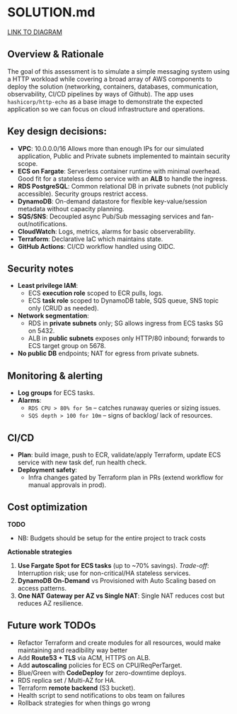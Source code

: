 # SOLUTION.md

[LINK TO DIAGRAM](https://viewer.diagrams.net/index.html?tags=%7B%7D&lightbox=1&highlight=0000ff&edit=_blank&layers=1&nav=1&dark=auto#R%3Cmxfile%3E%3Cdiagram%20name%3D%22Page-1%22%20id%3D%22TJd0V1OkotOOeHoEwwON%22%3E5Z1fc6M2EMA%2FjWfah8sgJIF4dJxcrzPX1ndOe21fOjLINnMYXIyTuJ%2B%2BEn9sQLKNW4ScNplJwoII%2Fu1qtbtaJyM4Wb9%2Bl9LN6ockYNHItoLXEXwY2bZtQZd%2FE5J9IQHAtQrJMg2DUnYUzMK%2FWCmsLtuFAds2LsySJMrCTVPoJ3HM%2FKwho2mavDQvWyRR87du6JJJgplPI1n6JQyyVSEltnuUf2DhclX9ZuB4xZk1rS4uX8l2RYPkpSaCjyM4SZMkK35av05YJOhVXIpx70%2BcPTxYyuKsy4A%2F0K%2BzcfTlQ%2FD6y097y97ZMHx8V97lmUa78gV%2FP%2F6BCz4nEadePHe2r2C8rMKMzTbUF8cvXOMjeL%2FN0uTrgQ1%2FVfeLMIomSZSk%2BSDIQICZe7iydsZzXEgdfqZ8CJZm7PXkqwMHZtzaWLJmWbrnl5QDcEm5sjOrErwctYY8u5CtahqDsLyQlpayPNz7CJP%2FUPK8gq0tsZ0xf5eGmXjs79Jkt%2BmJ8IL4zPdVhOcEIw6iH8KOfRkxgYMihhLiSZTsgi8081c9scXiU8iTOKvJiw8Vcyf%2F6Ic5cCoHWkG3XSJBdxGRoXMfpQk6kqA%2FTmZcMIl224yl%2FXDnPoMESMWX2HPYG18Emn4DK2zaQa6M1yFEE14s4f1lyu9kfQOsu%2FyT3xU43%2FZk3ouFrXYdgTN3cE%2BYbRfgBmZEZCsmliNjBpbnaOLsSJzHzzSM6DyMChf9exIz%2Fu2%2BJ4OmjCyUpB2fsPmiL9KwSRpYLpYXQoRk1IhgTaTdjqTHb4k0BB65TBpaivUQEaSJNJFIfx9zlxyzTELL4484YOJmgANRgaapX8bjeQghc%2B%2FDXokFGhQhkR2w6yliCk8TQk9CON3No9DnstlunpPkngMCgST3yMACuU%2B20T803z6MEVqtOAFhR%2BIIsAKkq2sdq1bWOsk0fKYZO43SPEiOsgkSWLJBAgcPCVJO0i6apG2cpO06rZQMKELXgU1STskumaR5kNACqAPIYU1STrx%2BHD%2BJtJazfKF7g2bneS2zg55iAmNFxoR1rcpAzpiOy%2FINIHNbxRNcqbdOrEonhyEmJ0HjzYa7PJqFScxPfExoIGJzGtHYFznnYdZ%2BM01SgZVY%2FzRF6gEpn43NsAY5shFy4ZBTVs53irR9xtLnkBOpIXxP0yW3SqMAPXLXzGRcqJrHYEiEciLzRLdfueSBLcI4LGzziHGVZZt3zF8lo7w%2BndEwZqlJqKiyuBKp59qyVVoK16gPqZyxPE4%2Bc8Fntkm2YZakBh2jxAsApLBBV7Hy6vOMcn7y%2BUFM42myzZYpm336WDfBYH6Xwbt16KfJtzV56SMxqsq1RtYd4DQDG%2BIq6BIFXVBl1f3X7OWk5WEf03XywF%2Bx9UTnUcNRTun%2B3Yal71L2545tM4NzW5SKm%2B4SdISpbW7bct4y%2ByRM9dOOcYFBVKSd41WJQZ2VanXWNq1tOTOZ%2FShYPSUbkegZY4UkVo6isAAV9UR9rOTkY%2FTeGnnvRx4cjV2x2K5oGoXxmqZZGI%2BQtVzTMLrzk7VJkLCdlyiMzq7CxGEmqJyXfEyWo3Jzsubn%2BN2Zv%2BVfaxGNuciwCloOIC1FuuIMGRjacrpSLMqT6c%2F86zii6bq%2BbPCfl%2FyZ7kWtkw%2B1FkkqVuN1GJuMDj3odADrKjbD9IGVk5ZiCXlgG%2F5EZ9DmZbsSLLDMkpXWZjVZMmQ6aCs2ZT6KGKfdo1CH%2B%2BHpaTqCY5KjTYU7tY57kibzbey1yt%2Bqqq0Nh8xsbFVmM7sAuIrLHfFYFWKuF4NoCcEd0IJB161TOVAXtHnKU6HlGjHpcQHqxFYRXGljC%2BUEqDDbx1cOt6y%2Bie6wOts8ZRc9CsfuG5MW2wWqNWQmBOVMqIBalo%2FaPPM1TvDkOYBBkBC1d3CUe2FDBgRVvaIe%2B7f5cB%2FwfNjY3mY8CRiLRlAuiEWfAbxncVBJ5lHifxWi1zD7lR9bd7g8%2Bi0%2F8rz8ev7otbPiMD%2FND47b6Mc2OxZIPaUt5Px5k13qszOvtCTIH3%2FJsjPXFd5B1mHKIpqFz80HUekjH8p5iC2IwwWbJIyzraSuw%2F3%2FhQYV2Zs%2BDYK6%2BkBDeXcI6NRf5bUvKxDrVWB556kQ1GJSgpo7FLhsjj2qu7hlv8qXM85elQ8akzdvX6tNXocMNnurDayL2vdMKB%2BiVpeD2%2B4dvzQAoHJN02sucl6t01yM%2BfrO1gJOLNjafYV3zlw0KV%2FO%2FTUq34NN5VvecNqHN%2B0rDu13h6lfNuqedBbyiEGchVzRMBRYAKjVXKyuzgIasRcIWmXEKhvQq3253DKU9gddKewbUX7vaYFc0%2FlP6q%2FzSu%2B8Lf0huW7Us%2F6Ie1KBrbwOa9Wg01WDll4Nqt0vOLwD79BUAc%2Bu1tKAw%2FsYtPrrKvvUZy%2Bu98bsxTZjL%2BBaewFG7EV34e9Gyn7dzcU1Yi4OgOfMRZPyzdUMB9W921X35I0FB5rLfnzCnlZgKze7jclrJJUHBJ%2F19Zom77BFPGxs9no3HRjKebllD7FuD1rFw%2B7ta99ImAetqiFuWO1rr8mRrlE%2BtG9i6T615a7Z87vtpsmW%2BruMGCTM117G81BXg%2FFuw2DMpIWud7XBSCMGMZj%2FR92welWXzeWN1X2x9rohvgkFdk4NbM39PKdmr4nUoHr35n988naODW3NrUC9T17dRbnb0F914WX9vbFNG3xtXS2g21XjYEoz8YcMRqLn1Lbgv627OsamaNd9OdtI2dVt5e6DNODga6t2uq3DbfTotJouNOd3nZdvzaXZE8s3cttvpb6wi9MeMEy0jq%2BtBeo2KYM9f52DAjO1YrsVEA5TMMLXlgs1GMid5ZyKOtod5HobvbqWCKCZTgME2y7kUolAHjGI07m2CKnDpgB4YzZlpk6J8NU2JY0YxKY01ylb2xpnypRy80p%2B8uG1cbSvrXzHU%2BJgr8HIOgdLhlqkWn%2FJnJAztQ5VA0zzzcYEt97tVgAqh52zXQ81H8QDrTsVBKU7XbZifnj8zwLF5cd%2F0AAf%2FwY%3D%3C%2Fdiagram%3E%3C%2Fmxfile%3E#%7B%22pageId%22%3A%22TJd0V1OkotOOeHoEwwON%22%7D)


## Overview & Rationale

The goal of this assessment is to simulate a simple messaging system using a HTTP workload while covering a broad array of AWS components to deploy the solution (networking, containers, databases, communication, observability, CI/CD pipelines by ways of Github). The app uses `hashicorp/http-echo` as a base image to demonstrate the expected application so we can focus on cloud infrastructure and operations.

## Key design decisions:
- **VPC**: 10.0.0.0/16 Allows more than enough IPs for our simulated application, Public and Private subnets implemented to maintain security scope.
- **ECS on Fargate**: Serverless container runtime with minimal overhead. Good fit for a stateless demo service with an **ALB** to handle the ingress.
- **RDS PostgreSQL**: Common relational DB in private subnets (not publicly accessible). Security groups restrict access.
- **DynamoDB**: On-demand datastore for flexible key-value/session metadata without capacity planning.
- **SQS/SNS**: Decoupled async Pub/Sub messaging services and fan-out/notifications.
- **CloudWatch**: Logs, metrics, alarms for basic observerability.
- **Terraform**: Declarative IaC which maintains state.
- **GitHub Actions**: CI/CD workflow handled using OIDC.

## Security notes
- **Least privilege IAM**:
  - ECS **execution role** scoped to ECR pulls, logs.
  - ECS **task role** scoped to DynamoDB table, SQS queue, SNS topic only (CRUD as needed).
- **Network segmentation**:
  - RDS in **private subnets** only; SG allows ingress from ECS tasks SG on 5432.
  - ALB in **public subnets** exposes only HTTP/80 inbound; forwards to ECS target group on 5678. 
- **No public DB** endpoints; NAT for egress from private subnets.

## Monitoring & alerting
- **Log groups** for ECS tasks.
- **Alarms**:
  - `RDS CPU > 80% for 5m` – catches runaway queries or sizing issues.
  - `SQS depth > 100 for 10m` – signs of backlog/ lack of resources.

## CI/CD
- **Plan**: build image, push to ECR, validate/apply Terraform, update ECS service with new task def, run health check.
- **Deployment safety**:
  - Infra changes gated by Terraform plan in PRs (extend workflow for manual approvals in prod).

## Cost optimization

**TODO**
- NB: Budgets should be setup for the entire project to track costs

**Actionable strategies**
1. **Use Fargate Spot for ECS tasks** (up to ~70% savings). *Trade-off*: Interruption risk; use for non-critical/HA stateless services.
2. **DynamoDB On-Demand** vs Provisioned with Auto Scaling based on access patterns.
3. **One NAT Gateway per AZ vs Single NAT**: Single NAT reduces cost but reduces AZ resilience.

## Future work TODOs
- Refactor Terraform and create modules for all resources, would make maintaining and readibility way better
- Add **Route53 + TLS** via ACM, HTTPS on ALB.
- Add **autoscaling** policies for ECS on CPU/ReqPerTarget.
- Blue/Green with **CodeDeploy** for zero-downtime deploys.
- RDS replica set / Multi-AZ for HA.
- Terraform **remote backend** (S3 bucket).
- Health script to send notifications to obs team on failures
- Rollback strategies for when things go wrong